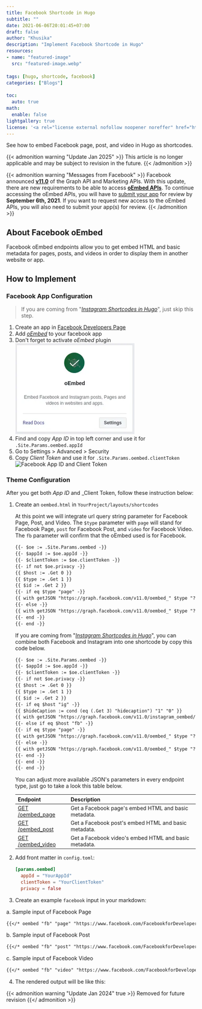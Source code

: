 ```yaml
---
title: Facebook Shortcode in Hugo
subtitle: ""
date: 2021-06-06T20:01:45+07:00
draft: false
author: "Khusika"
description: "Implement Facebook Shortcode in Hugo"
resources:
- name: "featured-image"
  src: "featured-image.webp"

tags: [hugo, shortcode, facebook]
categories: ["Blogs"]

toc:
  auto: true
math:
  enable: false
lightgallery: true
license: '<a rel="license external nofollow noopener noreffer" href="https://creativecommons.org/licenses/by-nc/4.0/" target="_blank">CC BY-NC 4.0</a>'
---
```

See how to embed Facebook page, post, and video in Hugo as shortcodes.
<!--more-->

{{< admonition warning "Update Jan 2025" >}}
This article is no longer applicable and may be subject to revision in the future.
{{< /admonition >}}

{{< admonition warning "Messages from Facebook" >}}
Facebook announced [**v11.0**](https://developers.facebook.com/docs/graph-api/changelog/version11.0) of the Graph API and Marketing APIs. With this update, there are new requirements to be able to access [**oEmbed APIs**](https://developers.facebook.com/docs/plugins/oembed/). To continue accessing the oEmbed APIs, you will have to [submit your app](https://developers.facebook.com/docs/plugins/oembed/) for review by **September 6th, 2021**. If you want to request new access to the oEmbed APIs, you will also need to submit your app(s) for review.
{{< /admonition >}}

## About Facebook oEmbed
Facebook oEmbed endpoints allow you to get embed HTML and basic metadata for pages, posts, and videos in order to display them in another website or app.

## How to Implement
### Facebook App Configuration

> If you are coming from "[_Instagram Shortcodes in Hugo_](/instagram-shortcode-in-hugo)", just skip this step.

1. Create an app in [Facebook Developers Page](https://developers.facebook.com/)
2. Add [_oEmbed_](https://developers.facebook.com/docs/plugins/oembed) to your facebook app
3. Don't forget to activate _oEmbed_ plugin
![Instagram Graph Api and oEmbed Plugins](facebook_oembed.webp "oEmbed Plugins")
4. Find and copy _App ID_ in top left corner and use it for `.Site.Params.oembed.appId`
5. Go to Settings > Advanced > Security
6. Copy _Client Token_ and use it for `.Site.Params.oembed.clientToken`
![Facebook App ID and Client Token](/instagram-shortcode-in-hugo/facebook_appid.webp "Facebook App ID and Client Token")

### Theme Configuration
After you get both _App ID_ and _Client Token, follow these instruction below:

1. Create an `oembed.html` in `YourProject/layouts/shortcodes`

   At this point we will integrate url query string parameter for Facebook Page, Post, and Video.
The `$type` parameter with `page` will stand for Facebook Page, `post` for Facebook Post, and `video`  for Facebook Video. The `fb` parameter will confirm that the oEmbed used is for Facebook.

   ```html
   {{- $oe := .Site.Params.oembed -}}
   {{- $appId := $oe.appId -}}
   {{- $clientToken := $oe.clientToken -}}
   {{- if not $oe.privacy -}}
   {{ $host := .Get 0 }}
   {{ $type := .Get 1 }}
   {{ $id := .Get 2 }}
   {{- if eq $type "page" -}}
   {{ with getJSON "https://graph.facebook.com/v11.0/oembed_" $type "?url=" $id "&show_posts=false" "&access_token=" $appId "|" $clientToken }}{{ .html | safeHTML }}{{ end }}
   {{- else -}}
   {{ with getJSON "https://graph.facebook.com/v11.0/oembed_" $type "?url=" $id "&access_token=" $appId "|" $clientToken }}{{ .html | safeHTML }}{{ end }}
   {{- end -}}
   {{- end -}}
   ```
   
   If you are coming from "[_Instagram Shortcodes in Hugo_](/instagram-shortcode-in-hugo)", you can combine both Facebook and Instagram into one shortcode by copy this code below.

   ```html
   {{- $oe := .Site.Params.oembed -}}
   {{- $appId := $oe.appId -}}
   {{- $clientToken := $oe.clientToken -}}
   {{- if not $oe.privacy -}}
   {{ $host := .Get 0 }}
   {{ $type := .Get 1 }}
   {{ $id := .Get 2 }}
   {{- if eq $host "ig" -}}
   {{ $hideCaption := cond (eq (.Get 3) "hidecaption") "1" "0" }}
   {{ with getJSON "https://graph.facebook.com/v11.0/instagram_oembed/?url=https://instagram.com/" $type "/" $id "/&hidecaption=" $hideCaption "&access_token=" $appId "|" $clientToken }}{{ .html | safeHTML }}{{ end }}
   {{- else if eq $host "fb" -}}
   {{- if eq $type "page" -}}
   {{ with getJSON "https://graph.facebook.com/v11.0/oembed_" $type "?url=" $id "&show_posts=false" "&access_token=" $appId "|" $clientToken }}{{ .html | safeHTML }}{{ end }}
   {{- else -}}
   {{ with getJSON "https://graph.facebook.com/v11.0/oembed_" $type "?url=" $id "&access_token=" $appId "|" $clientToken }}{{ .html | safeHTML }}{{ end }}
   {{- end -}}
   {{- end -}}
   {{- end -}}
   ```
   You can adjust more available JSON's parameters in every endpoint type, just go to take a look this table below.

   | Endpoint | Description |
   | -------- | ----------- |
   | [GET /oembed_page](https://developers.facebook.com/docs/graph-api/reference/oembed-page/) | Get a Facebook page's embed HTML and basic metadata. |
   | [GET /oembed_post](https://developers.facebook.com/docs/graph-api/reference/oembed-post/) | Get a Facebook post's embed HTML and basic metadata. |
   | [GET /oembed_video](https://developers.facebook.com/docs/graph-api/reference/oembed-video/) | Get a Facebook video's embed HTML and basic metadata. |
   

2. Add front matter in `config.toml`:
   ```toml
   [params.oembed]
     appId = "YourAppId"
     clientToken = "YourClientToken"
     privacy = false
   ```

3. Create an example `facebook` input in your markdown:

a. Sample input of Facebook Page

```markdown
{{</* oembed "fb" "page" "https://www.facebook.com/FacebookforDevelopers" */>}}
```

b. Sample input of Facebook Post

```markdown
{{</* oembed "fb" "post" "https://www.facebook.com/FacebookforDevelopers/photos/a.441861428552/10151617410093553" */>}}
```

c. Sample input of Facebook Video

```markdown
{{</* oembed "fb" "video" "https://www.facebook.com/FacebookforDevelopers/videos/2201055573317594" */>}}
```

4. The rendered output will be like this:

{{< admonition warning "Update Jan 2024" true >}}
Removed for future revision
{{</ admonition >}}
